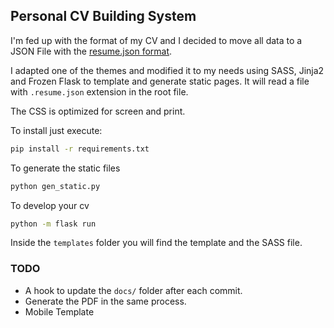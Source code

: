 ## Personal CV Building System ##

I'm fed up with the format of my CV and I decided to move all data to a JSON File with the [resume.json format](https://jsonresume.org/).

I adapted one of the themes and modified it to my needs using SASS, Jinja2 and Frozen Flask to template and generate static pages. It will read a file with `.resume.json` extension in the root file.

The CSS is optimized for screen and print.

To install just execute:

```bash
pip install -r requirements.txt
```

To generate the static files

```python
python gen_static.py
```

To develop your cv
```bash
python -m flask run 
```

Inside the `templates` folder you will find the template and the SASS file.

### TODO ###

- A hook to update the `docs/` folder after each commit.
- Generate the PDF in the same process.
- Mobile Template